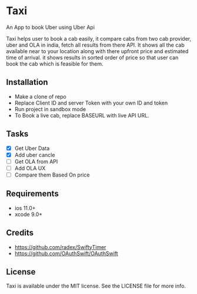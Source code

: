 # Taxi
An App to book Uber using Uber Api

Taxi helps user to book a cab easily, it compare cabs from two cab provider, uber and OLA in india, fetch all results from there API.
It shows all the cab available near to your location along with there upfront price and estimated time of arrival. it shows results in sorted order of price so that user can book the cab which is feasible for them.

## Installation
- Make a clone of repo
- Replace Client ID and server Token with your own ID and token 
- Run project in sandbox mode
- To Book a live cab, replace BASEURL with live API URL.

## Tasks

- [x] Get Uber Data
- [x] Add uber cancle
- [ ] Get OLA from API
- [ ] Add OLA UX
- [ ] Compare them Based On price

## Requirements
- ios 11.0+
- xcode 9.0+

## Credits
- https://github.com/radex/SwiftyTimer
- https://github.com/OAuthSwift/OAuthSwift

## License
Taxi is available under the MIT license. See the LICENSE file for more info.
